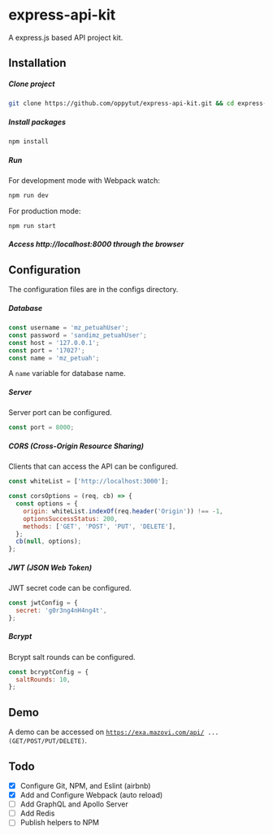# express-api-kit
A express.js based API project kit. 

## Installation
##### Clone project
```bash
git clone https://github.com/oppytut/express-api-kit.git && cd express-api-kit
```
##### Install packages
```bash
npm install
```
##### Run
For development mode with Webpack watch:
```bash
npm run dev
```
For production mode:
```bash
npm run start
```
##### Access http://localhost:8000 through the browser

## Configuration
The configuration files are in the configs directory.
##### Database
```javascript
const username = 'mz_petuahUser';
const password = 'sandimz_petuahUser';
const host = '127.0.0.1';
const port = '17027';
const name = 'mz_petuah';
```
A <code>name</code> variable for database name.
##### Server
Server port can be configured.
```javascript
const port = 8000;
```
##### CORS (Cross-Origin Resource Sharing)
Clients that can access the API can be configured.
```javascript
const whiteList = ['http://localhost:3000'];

const corsOptions = (req, cb) => {
  const options = {
    origin: whiteList.indexOf(req.header('Origin')) !== -1,
    optionsSuccessStatus: 200,
    methods: ['GET', 'POST', 'PUT', 'DELETE'],
  };
  cb(null, options);
};
```
##### JWT (JSON Web Token)
JWT secret code can be configured.
```javascript
const jwtConfig = {
  secret: 'g0r3ng4nH4ng4t',
};
```
##### Bcrypt
Bcrypt salt rounds can be configured.
```javascript
const bcryptConfig = {
  saltRounds: 10,
};
```

## Demo
A demo can be accessed on <code>https://exa.mazovi.com/api/ ... (GET/POST/PUT/DELETE)</code>.

## Todo
- [x] Configure Git, NPM, and Eslint (airbnb)
- [x] Add and Configure Webpack (auto reload)
- [ ] Add GraphQL and Apollo Server
- [ ] Add Redis
- [ ] Publish helpers to NPM
